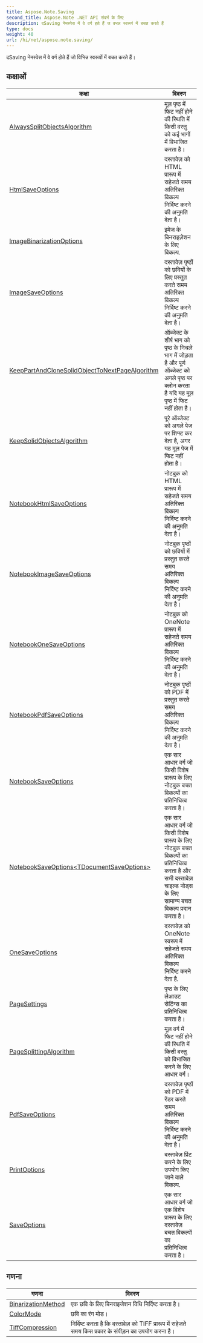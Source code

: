 ```yaml
---
title: Aspose.Note.Saving
second_title: Aspose.Note .NET API संदर्भ के लिए
description: दSaving नेमस्पेस में वे वर्ग हते हैं ज वभन्न स्वरूपं में बचत करते हैं
type: docs
weight: 40
url: /hi/net/aspose.note.saving/
---
```

दSaving नेमस्पेस में वे वर्ग होते हैं जो विभिन्न स्वरूपों में बचत करते हैं।

## कक्षाओं

| कक्षा | विवरण |
| --- | --- |
| [AlwaysSplitObjectsAlgorithm](./alwayssplitobjectsalgorithm/) | मूल पृष्ठ में फिट नहीं होने की स्थिति में किसी वस्तु को कई भागों में विभाजित करता है। |
| [HtmlSaveOptions](./htmlsaveoptions/) | दस्तावेज़ को HTML प्रारूप में सहेजते समय अतिरिक्त विकल्प निर्दिष्ट करने की अनुमति देता है। |
| [ImageBinarizationOptions](./imagebinarizationoptions/) | इमेज के बिनराइज़ेशन के लिए विकल्प. |
| [ImageSaveOptions](./imagesaveoptions/) | दस्तावेज़ पृष्ठों को छवियों के लिए प्रस्तुत करते समय अतिरिक्त विकल्प निर्दिष्ट करने की अनुमति देता है। |
| [KeepPartAndCloneSolidObjectToNextPageAlgorithm](./keeppartandclonesolidobjecttonextpagealgorithm/) | ऑब्जेक्ट के शीर्ष भाग को पृष्ठ के निचले भाग में जोड़ता है और पूर्ण ऑब्जेक्ट को अगले पृष्ठ पर क्लोन करता है यदि यह मूल पृष्ठ में फिट नहीं होता है। |
| [KeepSolidObjectsAlgorithm](./keepsolidobjectsalgorithm/) | पूरे ऑब्जेक्ट को अगले पेज पर शिफ्ट कर देता है, अगर यह मूल पेज में फिट नहीं होता है। |
| [NotebookHtmlSaveOptions](./notebookhtmlsaveoptions/) | नोटबुक को HTML प्रारूप में सहेजते समय अतिरिक्त विकल्प निर्दिष्ट करने की अनुमति देता है। |
| [NotebookImageSaveOptions](./notebookimagesaveoptions/) | नोटबुक पृष्ठों को छवियों में प्रस्तुत करते समय अतिरिक्त विकल्प निर्दिष्ट करने की अनुमति देता है। |
| [NotebookOneSaveOptions](./notebookonesaveoptions/) | नोटबुक को OneNote प्रारूप में सहेजते समय अतिरिक्त विकल्प निर्दिष्ट करने की अनुमति देता है। |
| [NotebookPdfSaveOptions](./notebookpdfsaveoptions/) | नोटबुक पृष्ठों को PDF में प्रस्तुत करते समय अतिरिक्त विकल्प निर्दिष्ट करने की अनुमति देता है। |
| [NotebookSaveOptions](./notebooksaveoptions/) | एक सार आधार वर्ग जो किसी विशेष प्रारूप के लिए नोटबुक बचत विकल्पों का प्रतिनिधित्व करता है। |
| [NotebookSaveOptions&lt;TDocumentSaveOptions&gt;](./notebooksaveoptions-1/) | एक सार आधार वर्ग जो किसी विशेष प्रारूप के लिए नोटबुक बचत विकल्पों का प्रतिनिधित्व करता है और सभी दस्तावेज़ चाइल्ड नोड्स के लिए सामान्य बचत विकल्प प्रदान करता है। |
| [OneSaveOptions](./onesaveoptions/) | दस्तावेज़ को OneNote स्वरूप में सहेजते समय अतिरिक्त विकल्प निर्दिष्ट करने देता है. |
| [PageSettings](./pagesettings/) | पृष्ठ के लिए लेआउट सेटिंग्स का प्रतिनिधित्व करता है। |
| [PageSplittingAlgorithm](./pagesplittingalgorithm/) | मूल वर्ग में फिट नहीं होने की स्थिति में किसी वस्तु को विभाजित करने के लिए आधार वर्ग। |
| [PdfSaveOptions](./pdfsaveoptions/) | दस्तावेज़ पृष्ठों को PDF में रेंडर करते समय अतिरिक्त विकल्प निर्दिष्ट करने की अनुमति देता है। |
| [PrintOptions](./printoptions/) | दस्तावेज़ प्रिंट करने के लिए उपयोग किए जाने वाले विकल्प. |
| [SaveOptions](./saveoptions/) | एक सार आधार वर्ग जो एक विशेष प्रारूप के लिए दस्तावेज़ बचत विकल्पों का प्रतिनिधित्व करता है। |
## गणना

| गणना | विवरण |
| --- | --- |
| [BinarizationMethod](./binarizationmethod/) | एक छवि के लिए बिनराइजेशन विधि निर्दिष्ट करता है। |
| [ColorMode](./colormode/) | छवि का रंग मोड। |
| [TiffCompression](./tiffcompression/) | निर्दिष्ट करता है कि दस्तावेज़ को TIFF प्रारूप में सहेजते समय किस प्रकार के संपीड़न का उपयोग करना है। |


